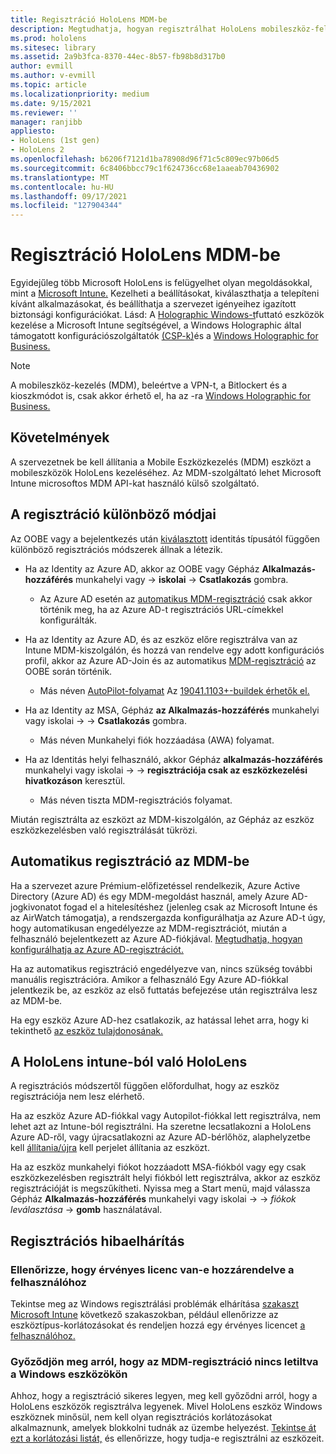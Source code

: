 ```yaml
---
title: Regisztráció HoloLens MDM-be
description: Megtudhatja, hogyan regisztrálhat HoloLens mobileszköz-felügyeletben (MDM) több eszköz egyszerűbb kezelése érdekében.
ms.prod: hololens
ms.sitesec: library
ms.assetid: 2a9b3fca-8370-44ec-8b57-fb98b8d317b0
author: evmill
ms.author: v-evmill
ms.topic: article
ms.localizationpriority: medium
ms.date: 9/15/2021
ms.reviewer: ''
manager: ranjibb
appliesto:
- HoloLens (1st gen)
- HoloLens 2
ms.openlocfilehash: b6206f7121d1ba78908d96f71c5c809ec97b06d5
ms.sourcegitcommit: 6c8406bbcc79c1f624736cc68e1aaeab70436902
ms.translationtype: MT
ms.contentlocale: hu-HU
ms.lasthandoff: 09/17/2021
ms.locfileid: "127904344"
---
```

# <a name="enroll-hololens-in-mdm"></a>Regisztráció HoloLens MDM-be

Egyidejűleg több Microsoft HoloLens is felügyelhet olyan megoldásokkal, mint a [Microsoft Intune.](/intune/windows-holographic-for-business) Kezelheti a beállításokat, kiválaszthatja a telepíteni kívánt alkalmazásokat, és beállíthatja a szervezet igényeihez igazított biztonsági konfigurációkat. Lásd: A [Holographic Windows-t](/intune/windows-holographic-for-business)futtató eszközök kezelése a Microsoft Intune segítségével, a Windows Holographic által támogatott konfigurációszolgáltatók [(CSP-k)](https://msdn.microsoft.com/windows/hardware/commercialize/customize/mdm/configuration-service-provider-reference#hololens)és a [Windows Holographic for Business.](https://msdn.microsoft.com/windows/hardware/commercialize/customize/mdm/policy-configuration-service-provider#hololenspolicies)

> [!NOTE]
> A mobileszköz-kezelés (MDM), beleértve a VPN-t, a Bitlockert és a kioszkmódot is, csak akkor érhető el, ha az -ra [Windows Holographic for Business.](hololens1-upgrade-enterprise.md)

## <a name="requirements"></a>Követelmények

 A szervezetnek be kell állítania a Mobile Eszközkezelés (MDM) eszközt a mobileszközök HoloLens kezeléséhez. Az MDM-szolgáltató lehet Microsoft Intune microsoftos MDM API-kat használó külső szolgáltató.

## <a name="different-ways-to-enroll"></a>A regisztráció különböző módjai

Az OOBE vagy a bejelentkezés után [kiválasztott](hololens-identity.md) identitás típusától függően különböző regisztrációs módszerek állnak a létezik.

- Ha az Identity az Azure AD, akkor az OOBE vagy Gépház **Alkalmazás-hozzáférés** munkahelyi vagy  ->  **iskolai**  ->  **Csatlakozás** gombra.
    - Az Azure AD esetén az [automatikus MDM-regisztráció](hololens-enroll-mdm.md#auto-enrollment-in-mdm) csak akkor történik meg, ha az Azure AD-t regisztrációs URL-címekkel konfigurálták.

- Ha az Identity az Azure AD, és az eszköz előre regisztrálva van az Intune MDM-kiszolgálón, és hozzá van rendelve egy adott konfigurációs profil, akkor az Azure AD-Join és az automatikus [MDM-regisztráció](hololens-enroll-mdm.md#auto-enrollment-in-mdm) az OOBE során történik.
    - Más néven [AutoPilot-folyamat](hololens2-autopilot.md) Az [19041.1103+-buildek érhetők el.](hololens-release-notes.md#windows-holographic-version-2004)


- Ha az Identity az MSA, Gépház **az Alkalmazás-hozzáférés** munkahelyi vagy iskolai  ->    ->  **Csatlakozás** gombra.
    - Más néven Munkahelyi fiók hozzáadása (AWA) folyamat.
- Ha az Identitás helyi felhasználó, akkor Gépház **alkalmazás-hozzáférés** munkahelyi vagy iskolai  ->    ->  **regisztrációja csak az eszközkezelési hivatkozáson** keresztül.
    - Más néven tiszta MDM-regisztrációs folyamat.

Miután regisztrálta az eszközt az MDM-kiszolgálón, az Gépház az eszköz eszközkezelésben való regisztrálását tükrözi.

## <a name="auto-enrollment-in-mdm"></a>Automatikus regisztráció az MDM-be

Ha a szervezet [](https://azure.microsoft.com/overview/)azure Prémium-előfizetéssel rendelkezik, Azure Active Directory (Azure AD) és egy MDM-megoldást használ, amely Azure AD-jogkivonatot fogad el a hitelesítéshez (jelenleg csak az Microsoft Intune és az AirWatch támogatja), a rendszergazda konfigurálhatja az Azure AD-t úgy, hogy automatikusan engedélyezze az MDM-regisztrációt, miután a felhasználó bejelentkezett az Azure AD-fiókjával. [Megtudhatja, hogyan konfigurálhatja az Azure AD-regisztrációt.](/mem/intune/enrollment/windows-enroll#enable-windows-10-automatic-enrollment)

Ha az automatikus regisztráció engedélyezve van, nincs szükség további manuális regisztrációra. Amikor a felhasználó Egy Azure AD-fiókkal jelentkezik be, az eszköz az első futtatás befejezése után regisztrálva lesz az MDM-be.

Ha egy eszköz Azure AD-hez csatlakozik, az hatással lehet arra, hogy ki tekinthető [az eszköz tulajdonosának.](security-adminless-os.md#device-owner)

## <a name="unenroll-hololens-from-intune"></a>A HoloLens intune-ból való HoloLens

A regisztrációs módszertől függően előfordulhat, hogy az eszköz regisztrációja nem lesz elérhető.

Ha az eszköz Azure AD-fiókkal vagy Autopilot-fiókkal lett regisztrálva, nem lehet azt az Intune-ból regisztrálni. Ha szeretne lecsatlakozni a HoloLens Azure AD-ről, vagy újracsatlakozni az Azure AD-bérlőhöz, alaphelyzetbe kell [állítania/újra](hololens-recovery.md#reset-the-device) kell perjelet állítania az eszközt.

Ha az eszköz munkahelyi fiókot hozzáadott MSA-fiókból vagy egy csak eszközkezelésben regisztrált helyi fiókból lett regisztrálva, akkor az eszköz regisztrációját is megszűkítheti. Nyissa meg a Start menü, majd válassza Gépház **Alkalmazás-hozzáférés** munkahelyi vagy iskolai  ->    ->  *fiókok leválasztása*  ->  **gomb** használatával.

## <a name="enrollment-troubleshooting"></a>Regisztrációs hibaelhárítás

### <a name="ensure-valid-license-is-assigned-to-the-user"></a>Ellenőrizze, hogy érvényes licenc van-e hozzárendelve a felhasználóhoz

Tekintse meg az Windows regisztrálási problémák elhárítása [szakaszt Microsoft Intune](/troubleshoot/mem/intune/troubleshoot-windows-enrollment-errors) következő [](/troubleshoot/mem/intune/troubleshoot-windows-enrollment-errors#check-device-type-restrictions) szakaszokban, például ellenőrizze az eszköztípus-korlátozásokat és rendeljen hozzá egy érvényes licencet [a felhasználóhoz.](/troubleshoot/mem/intune/troubleshoot-windows-enrollment-errors#assign-a-valid-license-to-the-user)

### <a name="ensure-that-mdm-enrollment-isnt-blocked-for-windows-devices"></a>Győződjön meg arról, hogy az MDM-regisztráció nincs letiltva a Windows eszközökön

Ahhoz, hogy a regisztráció sikeres legyen, meg kell győződni arról, hogy a HoloLens eszközök regisztrálva legyenek. Mivel HoloLens eszköz Windows eszköznek minősül, nem kell olyan regisztrációs korlátozásokat alkalmaznunk, amelyek blokkolni tudnák az üzembe helyezést. [Tekintse át ezt a korlátozási listát,](/mem/intune/enrollment/enrollment-restrictions-set) és ellenőrizze, hogy tudja-e regisztrálni az eszközeit.